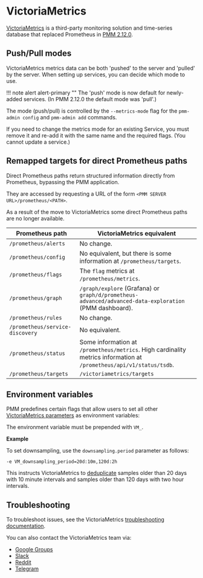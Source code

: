 # VictoriaMetrics

[VictoriaMetrics](https://victoriametrics.github.io/) is a third-party monitoring solution and time-series database that replaced Prometheus in [PMM 2.12.0](../release-notes/2.12.0.md).

## Push/Pull modes

VictoriaMetrics metrics data can be both 'pushed' to the server and 'pulled' by the server. When setting up services, you can decide which mode to use.

!!! note alert alert-primary ""
    The 'push' mode is now default for newly-added services.
    (In PMM 2.12.0 the default mode was 'pull'.)

The mode (push/pull) is controlled by the `--metrics-mode` flag for the `pmm-admin config` and `pmm-admin add` commands.

If you need to change the metrics mode for an existing Service, you must remove it and re-add it with the same name and the required flags. (You cannot update a service.)

## Remapped targets for direct Prometheus paths

Direct Prometheus paths return structured information directly from Prometheus, bypassing the PMM application.

They are accessed by requesting a URL of the form `<PMM SERVER URL>/prometheus/<PATH>`.

As a result of the move to VictoriaMetrics some direct Prometheus paths are no longer available.

| Prometheus path                 | VictoriaMetrics equivalent
|---------------------------------|--------------------------------------------------------------------------------------------------------------------------
| `/prometheus/alerts`            | No change.
| `/prometheus/config`            | No equivalent, but there is some information at `/prometheus/targets`.
| `/prometheus/flags`             | The `flag` metrics at `/prometheus/metrics`.
| `/prometheus/graph`             | `/graph/explore` (Grafana) or `graph/d/prometheus-advanced/advanced-data-exploration` (PMM dashboard).
| `/prometheus/rules`             | No change.
| `/prometheus/service-discovery` | No equivalent.
| `/prometheus/status`            | Some information at `/prometheus/metrics`. High cardinality metrics information at `/prometheus/api/v1/status/tsdb`.
| `/prometheus/targets`           | `/victoriametrics/targets`



## Environment variables


PMM predefines certain flags that allow users to set all other [VictoriaMetrics parameters](https://docs.victoriametrics.com/#list-of-command-line-flags) as environment variables:

The environment variable must be prepended with `VM_`.

**Example**

To set downsampling, use the `downsampling.period` parameter as follows:

```
-e VM_downsampling_period=20d:10m,120d:2h
```

This instructs VictoriaMetrics to [deduplicate](https://docs.victoriametrics.com/#deduplication) samples older than 20 days with 10 minute intervals and samples older than 120 days with two hour intervals.



## Troubleshooting

To troubleshoot issues, see the VictoriaMetrics [troubleshooting documentation](https://victoriametrics.github.io/#troubleshooting).

You can also contact the VictoriaMetrics team via:

- [Google Groups](https://groups.google.com/forum/#!forum/victorametrics-users)
- [Slack](http://slack.victoriametrics.com/)
- [Reddit](https://www.reddit.com/r/VictoriaMetrics/)
- [Telegram](https://t.me/VictoriaMetrics_en)
